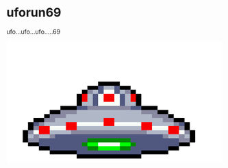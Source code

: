 # uforun69
ufo...ufo...ufo.....69

 ![alt text](https://github.com/HrithikMJ/uforun69/blob/main/images/ufo10.png?raw=true)
